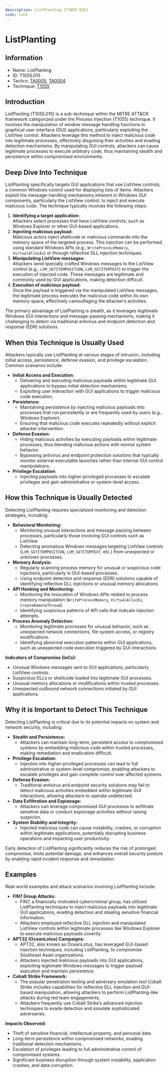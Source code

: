 ```yaml
---
description: ListPlanting [T1055.015]
icon: lock
---
```


# ListPlanting

## Information

* Name: ListPlanting
* ID: T1055.015
* Tactics: [TA0005](../), [TA0004](../../ta0004/)
* Technique: [T1055](./)

## Introduction

ListPlanting (T1055.015) is a sub-technique within the MITRE ATT\&CK framework categorized under the Process Injection (T1055) technique. It involves the manipulation of window message handling functions in graphical user interface (GUI) applications, particularly exploiting the ListView control. Attackers leverage this method to inject malicious code into legitimate processes, effectively disguising their activities and evading detection mechanisms. By manipulating GUI controls, attackers can cause legitimate processes to execute arbitrary code, thus maintaining stealth and persistence within compromised environments.

## Deep Dive Into Technique

ListPlanting specifically targets GUI applications that use ListView controls, a common Windows control used for displaying lists of items. Attackers exploit the message-handling mechanisms inherent in Windows GUI components, particularly the ListView control, to inject and execute malicious code. The technique typically involves the following steps:

1. **Identifying a target application:**\
   Attackers select processes that have ListView controls, such as Windows Explorer or other GUI-based applications.
2. **Injecting malicious payload:**\
   Malicious actors inject shellcode or malicious commands into the memory space of the targeted process. This injection can be performed using standard Windows APIs (e.g., `WriteProcessMemory`, `VirtualAllocEx`) or through reflective DLL injection techniques.
3. **Manipulating ListView messages:**\
   Attackers send specially crafted Windows messages to the ListView control (e.g., `LVM_SETITEMPOSITION`, `LVM_SETITEMTEXT`) to trigger the execution of injected code. These messages are legitimate and commonly used by GUI applications, making detection difficult.
4. **Execution of malicious payload:**\
   Once the payload is triggered via the manipulated ListView messages, the legitimate process executes the malicious code within its own memory space, effectively camouflaging the attacker’s activities.

The primary advantage of ListPlanting is stealth, as it leverages legitimate Windows GUI interactions and message-passing mechanisms, making it challenging to detect via traditional antivirus and endpoint detection and response (EDR) solutions.

## When this Technique is Usually Used

Attackers typically use ListPlanting at various stages of intrusion, including initial access, persistence, defense evasion, and privilege escalation. Common scenarios include:

* **Initial Access and Execution:**
  * Delivering and executing malicious payloads within legitimate GUI applications to bypass initial detection mechanisms.
  * Exploiting user interaction with GUI applications to trigger malicious code execution.
* **Persistence:**
  * Maintaining persistence by injecting malicious payloads into processes that run persistently or are frequently used by users (e.g., Windows Explorer).
  * Ensuring that malicious code executes repeatedly without explicit attacker intervention.
* **Defense Evasion:**
  * Hiding malicious activities by executing payloads within legitimate processes, thus blending malicious actions with normal system behavior.
  * Bypassing antivirus and endpoint protection solutions that typically monitor external executable launches rather than internal GUI control manipulations.
* **Privilege Escalation:**
  * Injecting payloads into higher-privileged processes to escalate privileges and gain administrative or system-level access.

## How this Technique is Usually Detected

Detecting ListPlanting requires specialized monitoring and detection strategies, including:

* **Behavioral Monitoring:**
  * Monitoring unusual interactions and message passing between processes, particularly those involving GUI controls such as ListView.
  * Detecting anomalous Windows messages targeting ListView controls (`LVM_SETITEMPOSITION`, `LVM_SETITEMTEXT`, etc.) from unexpected or unknown processes.
* **Memory Analysis:**
  * Regularly scanning process memory for unusual or suspicious code injections, particularly in GUI-based processes.
  * Using endpoint detection and response (EDR) solutions capable of identifying reflective DLL injections or unusual memory allocations.
* **API Hooking and Monitoring:**
  * Monitoring the invocation of Windows APIs related to process memory manipulation (`WriteProcessMemory`, `VirtualAllocEx`, `CreateRemoteThread`).
  * Identifying suspicious patterns of API calls that indicate injection attempts.
* **Process Anomaly Detection:**
  * Monitoring legitimate processes for unusual behavior, such as unexpected network connections, file system access, or registry modifications.
  * Identifying abnormal execution patterns within GUI applications, such as unexpected code execution triggered by GUI interactions.

**Indicators of Compromise (IoCs):**

* Unusual Windows messages sent to GUI applications, particularly ListView controls.
* Suspicious DLLs or shellcode loaded into legitimate GUI processes.
* Unusual memory allocations or modifications within trusted processes.
* Unexpected outbound network connections initiated by GUI applications.

## Why it is Important to Detect This Technique

Detecting ListPlanting is critical due to its potential impacts on system and network security, including:

* **Stealth and Persistence:**
  * Attackers can maintain long-term, persistent access to compromised systems by embedding malicious code within trusted processes, making remediation and eradication difficult.
* **Privilege Escalation:**
  * Injection into higher-privileged processes can lead to full administrative or system-level compromise, enabling attackers to escalate privileges and gain complete control over affected systems.
* **Defense Evasion:**
  * Traditional antivirus and endpoint security solutions may fail to detect malicious activities embedded within legitimate GUI interactions, allowing attackers to operate undetected.
* **Data Exfiltration and Espionage:**
  * Attackers can leverage compromised GUI processes to exfiltrate sensitive data or conduct espionage activities without raising suspicion.
* **System Stability and Integrity:**
  * Injected malicious code can cause instability, crashes, or corruption within legitimate applications, potentially disrupting business operations and impacting user productivity.

Early detection of ListPlanting significantly reduces the risk of prolonged compromise, limits potential damage, and enhances overall security posture by enabling rapid incident response and remediation.

## Examples

Real-world examples and attack scenarios involving ListPlanting include:

* **FIN7 Group Attacks:**
  * FIN7, a financially motivated cybercriminal group, has utilized ListPlanting techniques to inject malicious payloads into legitimate GUI applications, evading detection and stealing sensitive financial information.
  * Attackers employed reflective DLL injection and manipulated ListView controls within legitimate processes like Windows Explorer to execute malicious payloads covertly.
* **APT32 (OceanLotus) Campaigns:**
  * APT32, also known as OceanLotus, has leveraged GUI-based injection techniques, including ListPlanting, to compromise Southeast Asian organizations.
  * Attackers injected malicious payloads into GUI applications, exploiting legitimate Windows messages to trigger payload execution and maintain persistence.
* **Cobalt Strike Framework:**
  * The popular penetration testing and adversary emulation tool Cobalt Strike includes capabilities for reflective DLL injection and GUI-based manipulation, allowing attackers to perform ListPlanting-like attacks during red team engagements.
  * Attackers frequently use Cobalt Strike’s advanced injection techniques to evade detection and simulate sophisticated adversaries.

**Impacts Observed:**

* Theft of sensitive financial, intellectual property, and personal data.
* Long-term persistence within compromised networks, evading traditional detection mechanisms.
* Escalation of privileges leading to full administrative control of compromised systems.
* Significant business disruption through system instability, application crashes, and data corruption.
